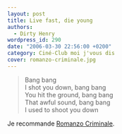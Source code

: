 ```yaml
---
layout: post
title: Live fast, die young
authors:
  - Dirty Henry
wordpress_id: 290
date: "2006-03-30 22:56:00 +0200"
category: Ciné-Club moi j'vous dis
cover: romanzo-criminale.jpg
---
```


> Bang bang  
> I shot you down, bang bang  
> You hit the ground, bang bang  
> That awful sound, bang bang  
> I used to shoot you down

Je recommande
[Romanzo Criminale](http://www.allocine.fr/film/fichefilm_gen_cfilm=61263.html).
